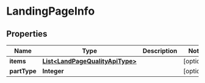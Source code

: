 

# LandingPageInfo


## Properties

Name | Type | Description | Notes
------------ | ------------- | ------------- | -------------
**items** | [**List&lt;LandPageQualityApiType&gt;**](LandPageQualityApiType.md) |  |  [optional]
**partType** | **Integer** |  |  [optional]



